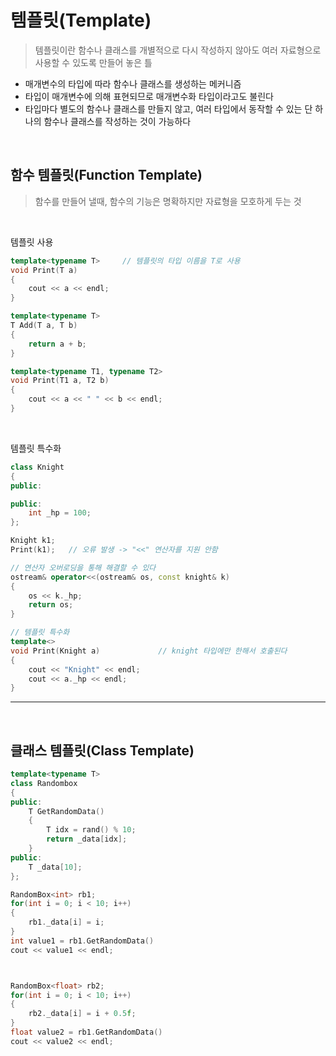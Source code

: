 # 템플릿(Template)
> 템플릿이란 함수나 클래스를 개별적으로 다시 작성하지 않아도 여러 자료형으로 사용할 수 있도록 만들어 놓은 틀

 * 매개변수의 타입에 따라 함수나 클래스를 생성하는 메커니즘
 * 타입이 매개변수에 의해 표현되므로 매개변수화 타입이라고도 불린다
 * 타입마다 별도의 함수나 클래스를 만들지 않고, 여러 타입에서 동작할 수 있는 단 하나의 함수나 클래스를
 작성하는 것이 가능하다

<br>

## 함수 템플릿(Function Template)
> 함수를 만들어 낼때, 함수의 기능은 명확하지만 자료형을 모호하게 두는 것

<br>

템플릿 사용
``` cpp
template<typename T>     // 템플릿의 타입 이름을 T로 사용
void Print(T a)
{
    cout << a << endl;
}

template<typename T>
T Add(T a, T b)
{
    return a + b;
}

template<typename T1, typename T2>
void Print(T1 a, T2 b)
{
    cout << a << " " << b << endl;
}
```

<br>

템플릿 특수화
```cpp
class Knight
{
public:

public:
    int _hp = 100;
};

Knight k1;
Print(k1);   // 오류 발생 -> "<<" 연산자를 지원 안함

// 연산자 오버로딩을 통해 해결할 수 있다
ostream& operator<<(ostream& os, const knight& k)
{
    os << k._hp;
    return os;
}

// 템플릿 특수화
template<>
void Print(Knight a)             // knight 타입에만 한해서 호출된다
{
    cout << "Knight" << endl;
    cout << a._hp << endl;
}
```

---
<br>

## 클래스 템플릿(Class Template)

``` cpp
template<typename T>
class Randombox
{
public:
    T GetRandomData()
    {
        T idx = rand() % 10;
        return _data[idx];
    }
public:
    T _data[10];
};

RandomBox<int> rb1;
for(int i = 0; i < 10; i++)
{
    rb1._data[i] = i;
}
int value1 = rb1.GetRandomData()
cout << value1 << endl;



RandomBox<float> rb2;
for(int i = 0; i < 10; i++)
{
    rb2._data[i] = i + 0.5f;
}
float value2 = rb1.GetRandomData()
cout << value2 << endl;

```

